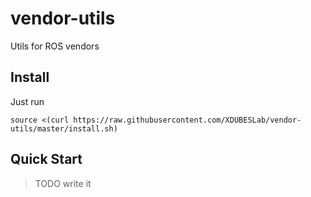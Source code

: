 # vendor-utils
Utils for ROS vendors

## Install

Just run

```shell
source <(curl https://raw.githubusercontent.com/XDUBESLab/vendor-utils/master/install.sh)
```

## Quick Start

> TODO write it

